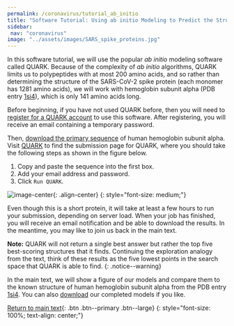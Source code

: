```yaml
---
permalink: /coronavirus/tutorial_ab_initio
title: "Software Tutorial: Using ab initio Modeling to Predict the Structure of Hemoglobin Subunit Alpha"
sidebar:
 nav: "coronavirus"
image: "../assets/images/SARS_spike_proteins.jpg"
---
```


In this software tutorial, we will use the popular *ab initio* modeling software called QUARK. Because of the complexity of *ab initio* algorithms, QUARK limits us to polypeptides with at most 200 amino acids, and so rather than determining the structure of the SARS-CoV-2 spike protein (each monomer has 1281 amino acids), we will work with hemoglobin subunit alpha (PDB entry [1si4](https://www.rcsb.org/structure/1sI4)), which is only 141 amino acids long.

Before beginning, if you have not used QUARK before, then you will need to <a href="https://zhanglab.ccmb.med.umich.edu/QUARK2/registration/" target="_blank">register for a QUARK account</a> to use this software. After registering, you will receive an email containing a temporary password.

Then, [download the primary sequence](../_pages/coronavirus/files/Human_Hemoglobin_subunit_alpha_Seq.txt) of human hemoglobin subunit alpha. Visit <a href="https://zhanglab.ccmb.med.umich.edu/QUARK2/" target="_blank">QUARK</a> to find the submission page for QUARK, where you should take the following steps as shown in the figure below.

1. Copy and paste the sequence into the first box.
2. Add your email address and password.
3. Click `Run QUARK`.

![image-center](../assets/images/QuarkTutorial.png){: .align-center}
{: style="font-size: medium;"}

Even though this is a short protein, it will take at least a few hours to run your submission, depending on server load. When your job has finished, you will receive an email notification and be able to download the results. In the meantime, you may like to join us back in the main text.

**Note:** QUARK will not return a single best answer but rather the top five best-scoring structures that it finds. Continuing the exploration analogy from the text, think of these results as the five lowest points in the search space that QUARK is able to find.
{: .notice--warning}

In the main text, we will show a figure of our models and compare them to the known structure of human hemoglobin subunit alpha from the PDB entry <a href="https://www.rcsb.org/structure/1sI4" target="_blank">1si4</a>. You can also <a href="../_pages/coronavirus/files/QUARK_Hemoglobin.tar.bz2" download>download</a> our completed models if you like.

[Return to main text](ab_initio#toward-a-faster-approach-for-protein-structure-prediction){: .btn .btn--primary .btn--large}
{: style="font-size: 100%; text-align: center;"}
